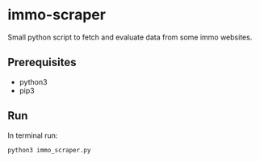 # immo-scraper
Small python script to fetch and evaluate data from some immo websites.

## Prerequisites

- python3
- pip3

## Run

In terminal run:

``` python3 immo_scraper.py ```
